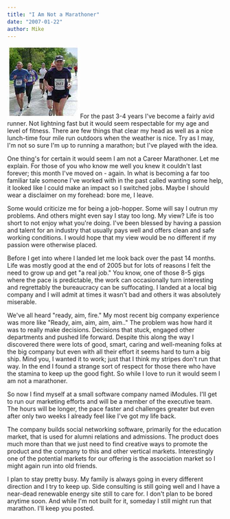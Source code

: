 ```yaml
---
title: "I Am Not a Marathoner"
date: "2007-01-22"
author: Mike
---
```


![marathon.jpg](images/marathon.jpg)For the past 3-4 years I've become a fairly avid runner. Not lightning fast but it would seem respectable for my age and level of fitness. There are few things that clear my head as well as a nice lunch-time four mile run outdoors when the weather is nice. Try as I may, I'm not so sure I'm up to running a marathon; but I've played with the idea.

One thing's for certain it would seem I am not a Career Marathoner. Let me explain. For those of you who know me well you knew it couldn't last forever; this month I've moved on - again. In what is becoming a far too familiar tale someone I've worked with in the past called wanting some help, it looked like I could make an impact so I switched jobs. Maybe I should wear a disclaimer on my forehead: bore me, I leave.

Some would criticize me for being a job-hopper. Some will say I outrun my problems. And others might even say I stay too long. My view? Life is too short to not enjoy what you're doing. I've been blessed by having a passion and talent for an industry that usually pays well and offers clean and safe working conditions. I would hope that my view would be no different if my passion were otherwise placed.

Before I get into where I landed let me look back over the past 14 months. Life was mostly good at the end of 2005 but for lots of reasons I felt the need to grow up and get "a real job." You know, one of those 8-5 gigs where the pace is predictable, the work can occasionally turn interesting and regrettably the bureaucracy can be suffocating. I landed at a local big company and I will admit at times it wasn't bad and others it was absolutely miserable.

We've all heard "ready, aim, fire." My most recent big company experience was more like "Ready, aim, aim, aim, aim.." The problem was how hard it was to really make decisions. Decisions that stuck, engaged other departments and pushed life forward. Despite this along the way I discovered there were lots of good, smart, caring and well-meaning folks at the big company but even with all their effort it seems hard to turn a big ship. Mind you, I wanted it to work; just that I think my stripes don't run that way. In the end I found a strange sort of respect for those there who have the stamina to keep up the good fight. So while I love to run it would seem I am not a marathoner.

So now I find myself at a small software company named iModules. I'll get to run our marketing efforts and will be a member of the executive team. The hours will be longer, the pace faster and challenges greater but even after only two weeks I already feel like I've got my life back.

The company builds social networking software, primarily for the education market, that is used for alumni relations and admissions. The product does much more than that we just need to find creative ways to promote the product and the company to this and other vertical markets. Interestingly one of the potential markets for our offering is the association market so I might again run into old friends.

I plan to stay pretty busy. My family is always going in every different direction and I try to keep up. Side consulting is still going well and I have a near-dead renewable energy site still to care for. I don't plan to be bored anytime soon. And while I'm not built for it, someday I still might run that marathon. I'll keep you posted.
